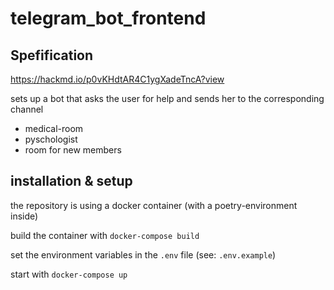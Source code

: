 # telegram_bot_frontend
## Spefification

https://hackmd.io/p0vKHdtAR4C1ygXadeTncA?view

sets up a bot that asks the user for help and sends her to the corresponding channel

- medical-room
- pyschologist
- room for new members

## installation & setup

the repository is using a docker container (with a poetry-environment inside)

build the container with `docker-compose build`

set the environment variables in the `.env` file (see: `.env.example`)

start with `docker-compose up`


